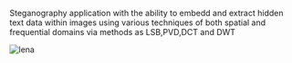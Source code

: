 Steganography application with the ability to embedd and extract hidden text data within images using various techniques of both spatial and frequential domains via methods as LSB,PVD,DCT and DWT


![lena](https://github.com/Zack2elofir/steganography-app/assets/93097467/ebf3a747-c5fc-462d-936c-1537e6a23c25)
